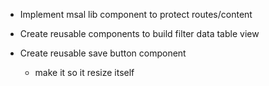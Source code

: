
- Implement msal lib component to protect routes/content

- Create reusable components to build filter data table view
- Create reusable save button component
    - make it so it resize itself

